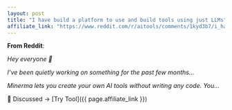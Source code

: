 ```yaml
---
layout: post
title: "I have build a platform to use and build tools using just LLMs"
affiliate_link: "https://www.reddit.com/r/aitools/comments/1kyd3b7/i_have_build_a_platform_to_use_and_build_tools/?ref=autoverse&utm_source=autoverse"
---
```


**From Reddit**:  
*<!-- SC_OFF --><div class='md'><p>Hey everyone 👋</p> <p>I’ve been quietly working on something for the past few months...</p> <p>Minerma lets you create your own AI tools without writing any code. You...*

💬 Discussed → [Try Tool]({{ page.affiliate_link }})  

